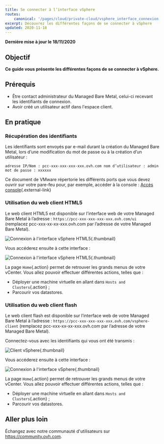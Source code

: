 ```yaml
---
title: Se connecter à l’interface vSphere
routes:
    canonical: '/pages/cloud/private-cloud/vsphere_interface_connexion'
excerpt: Découvrez les différentes façons de se connecter à vSphere
updated: 2020-11-18
---
```


**Dernière mise à jour le 18/11/2020**

## Objectif

**Ce guide vous présente les différentes façons de se connecter à vSphere.**

## Prérequis

- Être contact administrateur du Managed Bare Metal, celui-ci recevant les identifiants de connexion.
- Avoir créé un utilisateur actif dans l'espace client.


## En pratique

### Récupération des identifiants

Les identifiants sont envoyés par e-mail durant la création du Managed Bare Metal, lors d’une modification du mot de passe ou à la création d’un utilisateur :

```
adresse IP/Nom : pcc-xxx-xxx-xxx-xxx.ovh.com nom d’utilisateur : admin mot de passe : xxxxxx
```

Ce document de VMware répertorie les différents ports que vous devez ouvrir sur votre pare-feu pour, par exemple, accéder à la console : [Accès console](https://kb.vmware.com/kb/1012382){.external-link}

### Utilisation du web client HTML5

Le web client HTML5 est disponible sur l’interface web de votre Managed Bare Metal à l’adresse : `https://pcc-xxx-xxx-xxx-xxx.ovh.com/ui` (remplacez pcc-xxx-xx-xx-xxx.ovh.com par l’adresse de votre Managed Bare Metal).

![Connexion à l'interface vSphere HTML5](images/connection_interface_w_html5.png){.thumbnail}

Vous accéderez ensuite à cette interface :

![Connexion à l'interface vSphere HTML5](images/vsphere-client-html5.png){.thumbnail}

La page `Home`{.action} permet de retrouver les grands menus de votre vCenter. Vous allez pouvoir effectuer différentes actions, telles que :

- Déployer une machine virtuelle en allant dans `Hosts and Clusters`{.action} ;
- Parcourir vos datastores.


### Utilisation du web client flash

Le web client flash est disponible sur l’interface web de votre Managed Bare Metal à l’adresse : `https://pcc-xxx-xxx-xxx-xxx.ovh.com/vsphere-client` (remplacez pcc-xxx-xx-xx-xxx.ovh.com par l’adresse de votre Managed Bare Metal).

Connectez-vous avec les identifiants qui vous ont été transmis :

![Client vSphere](images/vsphere-client.png){.thumbnail}

Vous accéderez ensuite à cette interface :

![Connexion à l'interface vSphere](images/connection_interface_w.png){.thumbnail}

La page `Home`{.action} permet de retrouver les grands menus de votre vCenter. Vous allez pouvoir effectuer différentes actions, telles que :

- Déployer une machine virtuelle en allant dans `Hosts and Clusters`{.action} ;
- Parcourir vos datastores.


## Aller plus loin

Échangez avec notre communauté d'utilisateurs sur <https://community.ovh.com>.
